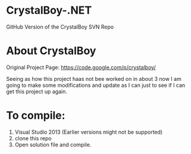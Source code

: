 CrystalBoy-.NET
===============

GitHub Version of the CrystalBoy SVN Repo


About CrystalBoy
===============
Original Project Page: https://code.google.com/p/crystalboy/

Seeing as how this project haas not bee worked on in about 3 now I am going to make some modifications and update as I can just to see if I can get this 
project up again.


To compile:
===============
1. Visual Studio 2013 (Earlier versions might not be supported)
2. clone this repo
3. Open solution file and compile.
